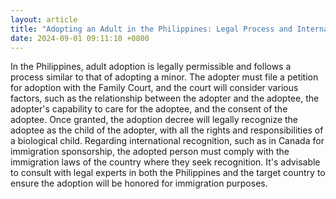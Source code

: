 ```yaml
---
layout: article
title: "Adopting an Adult in the Philippines: Legal Process and International Recognition"
date: 2024-09-01 09:11:10 +0800
---
```


<p>In the Philippines, adult adoption is legally permissible and follows a process similar to that of adopting a minor. The adopter must file a petition for adoption with the Family Court, and the court will consider various factors, such as the relationship between the adopter and the adoptee, the adopter's capability to care for the adoptee, and the consent of the adoptee. Once granted, the adoption decree will legally recognize the adoptee as the child of the adopter, with all the rights and responsibilities of a biological child. Regarding international recognition, such as in Canada for immigration sponsorship, the adopted person must comply with the immigration laws of the country where they seek recognition. It's advisable to consult with legal experts in both the Philippines and the target country to ensure the adoption will be honored for immigration purposes.</p>